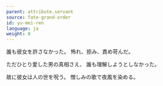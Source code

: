 ```yaml
---
parent: attribute.servant
source: fate-grand-order
id: yu-mei-ren
language: ja
weight: 0
---
```


誰も彼女を許さなかった。
怖れ、拒み、責め苛んだ。

ただひとり愛した男の真相さえ、
誰も理解しようとしなかった。

故に彼女は人の世を呪う。
憎しみの歌で夜風を染める。
